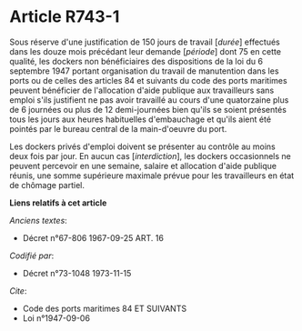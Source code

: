 # Article R743-1

Sous réserve d'une justification de 150 jours de travail [*durée*] effectués dans les douze mois précédant leur demande
[*période*] dont 75 en cette qualité, les dockers non bénéficiaires des dispositions de la loi du 6 septembre 1947 portant
organisation du travail de manutention dans les ports ou de celles des articles 84 et suivants du code des ports maritimes
peuvent bénéficier de l'allocation d'aide publique aux travailleurs sans emploi s'ils justifient ne pas avoir travaillé au
cours d'une quatorzaine plus de 6 journées ou plus de 12 demi-journées bien qu'ils se soient présentés tous les jours aux
heures habituelles d'embauchage et qu'ils aient été pointés par le bureau central de la main-d'oeuvre du port.

Les dockers privés d'emploi doivent se présenter au contrôle au moins deux fois par jour. En aucun cas [*interdiction*], les
dockers occasionnels ne peuvent percevoir en une semaine, salaire et allocation d'aide publique réunis, une somme supérieure
maximale prévue pour les travailleurs en état de chômage partiel.

**Liens relatifs à cet article**

_Anciens textes_:

  - Décret n°67-806 1967-09-25 ART. 16

_Codifié par_:

  - Décret n°73-1048 1973-11-15

_Cite_:

  - Code des ports maritimes 84 ET SUIVANTS
  - Loi n°1947-09-06
